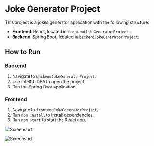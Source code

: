 # Joke Generator Project

This project is a jokes generator application with the following structure:
- **Frontend**: React, located in `frontendJokeGeneratorProject`.
- **Backend**: Spring Boot, located in `backendJokeGeneratorProject`.

## How to Run

### Backend
1. Navigate to `backendJokeGeneratorProject`.
2. Use IntelliJ IDEA to open the project.
3. Run the Spring Boot application.

### Frontend
1. Navigate to `frontendJokeGeneratorProject`.
2. Run `npm install` to install dependencies.
3. Run `npm start` to start the React app.

![Screenshot](https://github.com/user-attachments/assets/4f7249a7-7ae7-4b8c-b1c0-93b2b36c4aa7)

![Screenshot](https://github.com/user-attachments/assets/0b13ed39-ebdc-4022-b44f-2409b96e7c1c)

